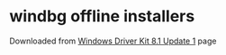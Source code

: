 # windbg offline installers

Downloaded from [Windows Driver Kit 8.1 Update 1](http://www.microsoft.com/en-us/download/details.aspx?id=42273) page

